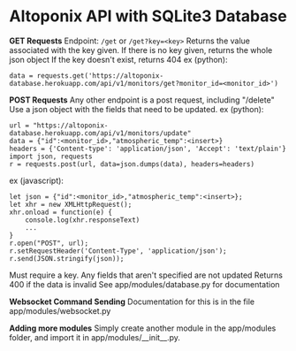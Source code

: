 # Altoponix API with SQLite3 Database

**GET Requests**
Endpoint: `/get` or `/get?key=<key>`
Returns the value associated with the key given.
If there is no key given, returns the whole json object
If the key doesn't exist, returns 404
ex (python):
```
data = requests.get('https://altoponix-database.herokuapp.com/api/v1/monitors/get?monitor_id=<monitor_id>')
```

**POST Requests**
Any other endpoint is a post request, including "/delete"
Use a json object with the fields that need to be updated.
ex (python):
```
url = "https://altoponix-database.herokuapp.com/api/v1/monitors/update"
data = {"id":<monitor_id>,"atmospheric_temp":<insert>}
headers = {'Content-type': 'application/json', 'Accept': 'text/plain'}
import json, requests
r = requests.post(url, data=json.dumps(data), headers=headers)
```
ex (javascript):
```
let json = {"id":<monitor_id>,"atmospheric_temp":<insert>};
let xhr = new XMLHttpRequest();
xhr.onload = function(e) {
	console.log(xhr.responseText)
	...
}
r.open("POST", url);
r.setRequestHeader('Content-Type', 'application/json');
r.send(JSON.stringify(json));
```

Must require a key. Any fields that aren't specified are not updated
Returns 400 if the data is invalid
See app/modules/database.py for documentation

**Websocket Command Sending**
Documentation for this is in the file app/modules/websocket.py

**Adding more modules**
Simply create another module in the app/modules folder, and import it in app/modules/\_\_init__.py.
